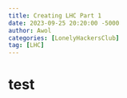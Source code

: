 ```yaml
---
title: Creating LHC Part 1
date: 2023-09-25 20:20:00 -5000
author: Awol
categories: [LonelyHackersClub]
tag: [LHC]
---
```


# test
